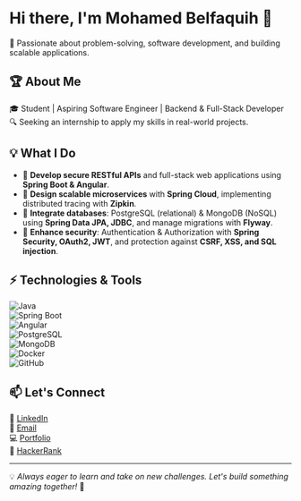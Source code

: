# Hi there, I'm Mohamed Belfaquih 👋  

🚀 Passionate about problem-solving, software development, and building scalable applications.

## 🏆 About Me  
🎓 Student | Aspiring Software Engineer | Backend & Full-Stack Developer  
🔍 Seeking an internship to apply my skills in real-world projects.  

## 💡 What I Do  
- 🔹 **Develop secure RESTful APIs** and full-stack web applications using **Spring Boot & Angular**.  
- 🔹 **Design scalable microservices** with **Spring Cloud**, implementing distributed tracing with **Zipkin**.  
- 🔹 **Integrate databases**: PostgreSQL (relational) & MongoDB (NoSQL) using **Spring Data JPA, JDBC**, and manage migrations with **Flyway**.  
- 🔹 **Enhance security**: Authentication & Authorization with **Spring Security, OAuth2, JWT**, and protection against **CSRF, XSS, and SQL injection**.  

## ⚡ Technologies & Tools  
![Java](https://img.shields.io/badge/Java-ED8B00?style=for-the-badge&logo=openjdk&logoColor=white)  
![Spring Boot](https://img.shields.io/badge/Spring_Boot-6DB33F?style=for-the-badge&logo=springboot&logoColor=white)  
![Angular](https://img.shields.io/badge/Angular-DD0031?style=for-the-badge&logo=angular&logoColor=white)  
![PostgreSQL](https://img.shields.io/badge/PostgreSQL-316192?style=for-the-badge&logo=postgresql&logoColor=white)  
![MongoDB](https://img.shields.io/badge/MongoDB-4EA94B?style=for-the-badge&logo=mongodb&logoColor=white)  
![Docker](https://img.shields.io/badge/Docker-2496ED?style=for-the-badge&logo=docker&logoColor=white)  
![GitHub](https://img.shields.io/badge/GitHub-181717?style=for-the-badge&logo=github&logoColor=white)  

## 📫 Let's Connect  
🔗 [LinkedIn](https://github.com/Medlhnin)  
📧 [Email](mbelfaquih@insea.ac.ma)  
💻 [Portfolio](https://medlhnin.github.io/portfolio/)  
🧠 [HackerRank](https://www.hackerrank.com/profile/lahnin_010) 

---

💡 _Always eager to learn and take on new challenges. Let's build something amazing together!_ 🚀
